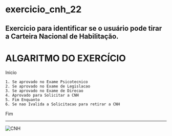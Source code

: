 # exercicio_cnh_22
Exercicio para identificar se o usuário pode tirar a Carteira Nacional de Habilitação.
------------------------------------------------------
# ALGARITMO DO EXERCÍCIO

Inicio

    1. Se aprovado no Exame Psicotecnico
    2. Se aprovado no Exame de Legislacao
    3. Se aprovado no Exame de Direcao
    4. Aprovado para Solicitar a CNH
    5. Fim Enquanto 
    6. Se nao Ivalida a Solicitacao para retirar a CNH

Fim


------------------------------------------------------

![CNH](https://user-images.githubusercontent.com/103473067/169720873-161ad5fc-e492-4ed3-a510-8b8d5ffd6e63.png)
